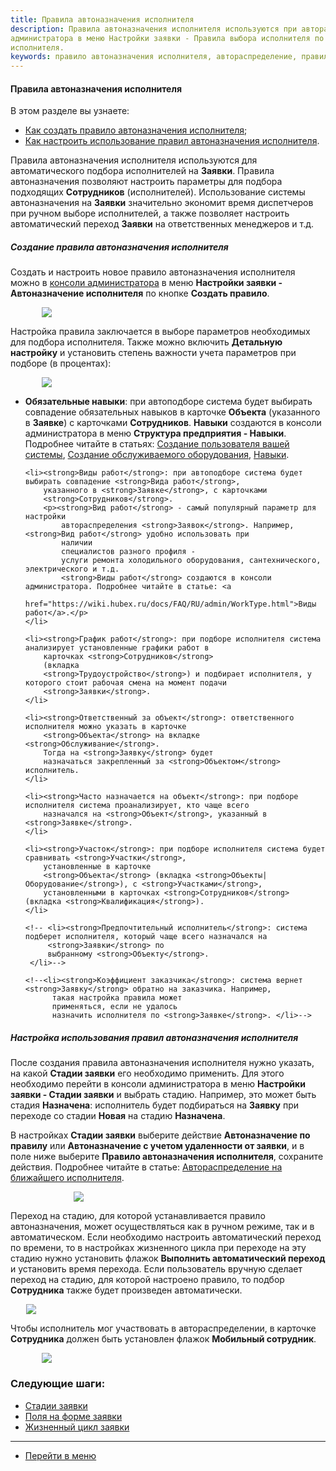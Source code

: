 ```yaml
---
title: Правила автоназначения исполнителя
description: Правила автоназначения исполнителя используются при автораспределении (автоназначении) исполнителей на Заявки. Создать и настроить новое правило выбора исполнителя можно в консоли
администратора в меню Настройки заявки - Правила выбора исполнителя по кнопке Создать правило выбора
исполнителя.
keywords: правило автоназначения исполнителя, автораспределение, правило выбора, правила выбора, правило выбора, автоназначение исполнителя, правило автоназначения, hubex, хабекс, хубекс, хабикс
---
```


#### Правила автоназначения исполнителя
В этом разделе вы узнаете:
<html>


<meta charset="utf-8">
<ul>
    <li><a href="#createrule">Как создать правило автоназначения исполнителя</a>;</li>
    <li><a href="#settings">Как настроить использование правил автоназначения исполнителя</a>.</li>
</ul>
</html>

<body>
<p>Правила автоназначения исполнителя используются для автоматического подбора исполнителей на <strong>Заявки</strong>.
    Правила автоназначения
    позволяют настроить параметры для подбора подходящих <strong>Сотрудников</strong> (исполнителей). Использование
    системы автоназначения на <strong>Заявки</strong> значительно экономит время диспетчеров при ручном выборе
    исполнителей, а также
    позволяет настроить автоматический переход <strong>Заявки</strong> на ответственных менеджеров и т.д. </p>

<h5 id="createrule">Создание правила автоназначения исполнителя</h5>
<p>Создать и настроить новое правило автоназначения исполнителя можно в <a
        href="https://wiki.hubex.ru/docs/FAQ/RU/admin/HowToEnterTheAdmin.html">консоли
    администратора</a> в меню <strong>Настройки заявки - Автоназначение исполнителя</strong> по кнопке <strong>Создать
    правило</strong>.</p>
<div>
    <img style="margin: 0 auto; display: block; max-width: 80%;"
         src="/attachments/images/FAQ/ADMIN/RulesOfChoice/Rule.jpg"/>
</div>
<p>Настройка правила заключается в выборе параметров необходимых для подбора исполнителя. Также можно включить <strong>Детальную
    настройку</strong> и установить степень важности учета параметров при подборе (в процентах):</p>
<div>
    <img style="margin: 0 auto; display: block; max-width: 80%;"
         src="/attachments/images/FAQ/ADMIN/RulesOfChoice/RuleDetailing.jpg"/>
</div>
<ul>
    <li><strong>Обязательные навыки</strong>: при автоподборе система будет выбирать совпадение обязательных
        навыков в карточке
        <strong>Объекта</strong> (указанного в
        <strong>Заявке</strong>) с карточками <strong>Сотрудников</strong>.
        <strong>Навыки</strong> создаются в консоли администратора в меню <strong>Структура предприятия -
            Навыки</strong>. Подробнее
        читайте в статьях:
        <a href="https://wiki.hubex.ru/docs/FAQ/RU/user/CreatingUser.html">Создание пользователя вашей системы</a>, <a
                href="https://wiki.hubex.ru/docs/FAQ/RU/user/CreatingObjects.html">Создание обслуживаемого
            оборудования</a>, <a href="https://wiki.hubex.ru/docs/FAQ/RU/admin/Skills.html">Навыки</a>.
    </li>

    <li><strong>Виды работ</strong>: при автоподборе система будет выбирать совпадение <strong>Вида работ</strong>,
        указанного в <strong>Заявке</strong>, с карточками
        <strong>Сотрудников</strong>.
        <p><strong>Вид работ</strong> - самый популярный параметр для настройки
            автораспределения <strong>Заявок</strong>. Например, <strong>Вид работ</strong> удобно использовать при
            наличии
            специалистов разного профиля -
            услуги ремонта холодильного оборудования, сантехнического, электрического и т.д.
            <strong>Виды работ</strong> создаются в консоли администратора. Подробнее читайте в статье: <a
                    href="https://wiki.hubex.ru/docs/FAQ/RU/admin/WorkType.html">Виды работ</a>.</p>
    </li>

    <li><strong>График работ</strong>: при подборе исполнителя система анализирует установленные графики работ в
        карточках <strong>Сотрудников</strong>
        (вкладка
        <strong>Трудоустройство</strong>) и подбирает исполнителя, у которого стоит рабочая смена на момент подачи
        <strong>Заявки</strong>.
    </li>

    <li><strong>Ответственный за объект</strong>: ответственного исполнителя можно указать в карточке
        <strong>Объекта</strong> на вкладке <strong>Обслуживание</strong>.
        Тогда на <strong>Заявку</strong> будет
        назначаться закрепленный за <strong>Объектом</strong> исполнитель.
    </li>

    <li><strong>Часто назначается на объект</strong>: при подборе исполнителя система проанализирует, кто чаще всего
        назначался на <strong>Объект</strong>, указанный в <strong>Заявке</strong>.
    </li>

    <li><strong>Участок</strong>: при подборе исполнителя система будет сравнивать <strong>Участки</strong>,
        установленные в карточке
        <strong>Объекта</strong> (вкладка <strong>Объекты|Оборудование</strong>), с <strong>Участками</strong>,
        установленными в карточках <strong>Сотрудников</strong> (вкладка <strong>Квалификация</strong>).
    </li>

    <!-- <li><strong>Предпочтительный исполнитель</strong>: система подберет исполнителя, который чаще всего назначался на
         <strong>Заявки</strong> по
         выбранному <strong>Объекту</strong>.
     </li>-->

    <!--<li><strong>Коэффициент заказчика</strong>: система вернет <strong>Заявку</strong> обратно на заказчика. Например,
          такая настройка правила может
          применяться, если не удалось
          назначить исполнителя по <strong>Заявке</strong>. </li>-->


</ul>


<h5 id="settings">Настройка использования правил автоназначения исполнителя</h5>
<p>После создания правила автоназначения исполнителя нужно указать, на какой <strong>Стадии заявки</strong> его
    необходимо
    применить. Для этого
    необходимо перейти в консоли администратора в меню <strong>Настройки заявки - Стадии заявки</strong> и выбрать
    стадию. Например, это может быть стадия <strong>Назначена</strong>: исполнитель будет подбираться на
    <strong>Заявку</strong> при
    переходе со стадии
    <strong>Новая</strong> на стадию <strong>Назначена</strong>.</p>

<p>В настройках <strong>Стадии заявки</strong> выберите действие <Strong>Автоназначение по правилу</Strong> или <Strong>Автоназначение
    с учетом удаленности от заявки</Strong>, и в поле ниже
    выберите <strong>Правило автоназначения исполнителя</strong>, сохраните действия. Подробнее читайте в статье: <a
            href="https://wiki.hubex.ru/docs/FAQ/RU/user/RulesOfChoiceGEO.html">Автораспределение на ближайшего
        исполнителя</a>.</p>
<div>
    <img style="margin: 0 auto; display: block; max-width: 60%;"
         src="/attachments/images/FAQ/ADMIN/RulesOfChoice/StageTicket.jpg"/>
</div>



<p>Переход на стадию, для которой устанавливается правило автоназначения, может осуществляться как в ручном режиме, так и в
    автоматическом. Если необходимо настроить
    автоматический переход по времени, то в настройках жизненного цикла при переходе на эту стадию нужно установить
    флажок <strong>Выполнить автоматический переход</strong> и установить время перехода. Если пользователь вручную
    сделает переход на
    стадию, для которой настроено правило, то подбор <strong>Сотрудника</strong> также будет произведен автоматически.
</p>
<div>
    <img style="margin: 0 auto; display: block; max-width: 90%;"
         src="/attachments/images/FAQ/ADMIN/RulesOfChoice/CustomStage.jpg"/>
</div>

<p>Чтобы исполнитель мог участвовать в автораспределении, в карточке <strong>Сотрудника</strong> должен быть установлен
    флажок <strong>Мобильный
        сотрудник</strong>.</p>
<div>
    <img style="margin: 0 auto; display: block; max-width: 80%;"
         src="/attachments/images/FAQ/ADMIN/RulesOfChoice/Engineer.jpg"/>
</div>
</body>

### Следующие шаги:
- [Стадии заявки](./StageType.md)
- [Поля  на форме заявки](./ElementsOfInterface.md)
- [Жизненный цикл заявки](./TicketLifeCycle.md)

____
- [Перейти в меню](http://wiki.hubex.ru)
